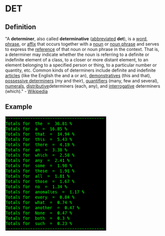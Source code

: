 # DET

## Definition

"A **determiner**, also called **determinative** \([abbreviated](https://en.wikipedia.org/wiki/List_of_glossing_abbreviations) **det**\), is a [word](https://en.wikipedia.org/wiki/Word), [phrase](https://en.wikipedia.org/wiki/Phrase), or [affix](https://en.wikipedia.org/wiki/Affix) that occurs together with a [noun](https://en.wikipedia.org/wiki/Noun) or [noun phrase](https://en.wikipedia.org/wiki/Noun_phrase) and serves to express the [reference](https://en.wikipedia.org/wiki/Reference) of that noun or noun phrase in the context. That is, a determiner may indicate whether the noun is referring to a definite or indefinite element of a class, to a closer or more distant element, to an element belonging to a specified person or thing, to a particular number or quantity, etc. Common kinds of determiners include definite and indefinite [articles](https://en.wikipedia.org/wiki/Article_%28grammar%29) \(like the English the and a or an\), [demonstratives](https://en.wikipedia.org/wiki/Demonstrative) \(this and that\), [possessive determiners](https://en.wikipedia.org/wiki/Possessive_determiner) \(my and their\), [quantifiers](https://en.wikipedia.org/wiki/Quantifier_%28linguistics%29) \(many, few and several\), [numerals](https://en.wikipedia.org/wiki/Numeral_%28linguistics%29), [distributive](https://en.wikipedia.org/wiki/Distributive_%28linguistics%29)determiners \(each, any\), and [interrogative](https://en.wikipedia.org/wiki/Interrogative_word) determiners \(which\)." - [Wikipedia](https://en.wikipedia.org/wiki/Determiner)

## Example



![Google Congressional Hearing Determiners sorted by percent \(top 20\)](../../.gitbook/assets/2018-12-28-151726_328x370_scrot.png)

